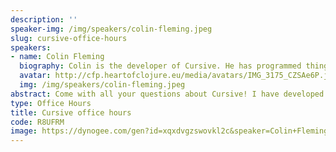 ```yaml
---
description: ''
speaker-img: /img/speakers/colin-fleming.jpeg
slug: cursive-office-hours
speakers:
- name: Colin Fleming
  biography: Colin is the developer of Cursive. He has programmed things for a long time now, in a bunch of different programming languages. When he's not hacking on Cursive, he's mostly climbing in the hills nearby.
  avatar: http://cfp.heartofclojure.eu/media/avatars/IMG_3175_CZSAe6P.jpeg
  img: /img/speakers/colin-fleming.jpeg
abstract: Come with all your questions about Cursive! I have developed Cursive from the very start, and I'd love to hear your questions, see how you're using Cursive and (hopefully!) help you with any problems you're experiencing. Whether you're an experienced Cursive user, an experienced Emacs user curious about why anyone might want to use anything else, or anywhere in between those two points, I'd love to hear from you and help with any issues you're experiencing.
type: Office Hours
title: Cursive office hours
code: R8UFRM
image: https://dynogee.com/gen?id=xqxdvgzswovkl2c&speaker=Colin+Fleming&title=Cursive+office+hours&type=Office+Hours&img=https%3A//2024.heartofclojure.eu/img/speakers/colin-fleming.jpeg%3Fv%3D1725345459210
---
```

